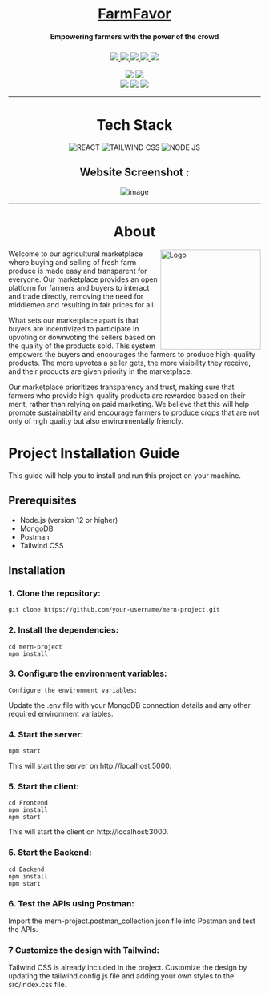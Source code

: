 <div align="center">
    <h1>
        <a href="https://www.triumphmayflowerclub.com/">FarmFavor</a>
    </h1>
    <h4><b>Empowering farmers with the power of the crowd</b></h4>
    <h3>
        <a href="https://www.github.com/andiemmadavies">
            <img src="https://img.shields.io/badge/maintainer-%40KishorBalgi-yellow">
        </a>
        <a href="https://www.triumphmayflowerclub.com/">
            <img src="https://img.shields.io/website?url=https://farm-favor.vercel.app">
        </a>
        <a href="https://github.com/KishorBalgi/hackverse-4.0">
            <img src="https://img.shields.io/badge/launched-april%202023-teal">
        </a>
        <a href="https://www.github.com/Stack-in-a-box/triumphmayflowerclub.com/releases/latest">
            <img src="https://img.shields.io/github/v/release/Stack-in-a-box/triumphmayflowerclub.com?color=blueviolet&label=version">
        </a>
        <a href="#copyright">
            <img src="https://img.shields.io/badge/licence-%C2%A9-crimson">
        </a>
    </h3>
  

<img src="https://forthebadge.com/images/badges/built-by-developers.svg"/>
<img src="https://forthebadge.com/images/badges/uses-js.svg"/>
<br>
<img src="https://forthebadge.com/images/badges/made-with-javascript.svg"/>
<img src="https://forthebadge.com/images/badges/powered-by-responsibility.svg"/>
<img src="https://forthebadge.com/images/badges/built-with-love.svg"/>

<p>
    <hr>
    
# Tech Stack

![REACT](https://img.shields.io/badge/React-20232A?style=for-the-badge&logo=react&logoColor=61DAFB)
![TAILWIND CSS](https://img.shields.io/badge/Tailwind_CSS-38B2AC?style=for-the-badge&logo=tailwind-css&logoColor=white)
![NODE JS](https://img.shields.io/badge/Node.js-43853D?style=for-the-badge&logo=node.js&logoColor=white)

</div>

<div align="center">

## Website Screenshot :
![image](https://user-images.githubusercontent.com/84305637/232279055-38d033b2-5e9b-4eb7-bad7-f96bc8acc762.png)

</div>
<hr>


<h1 align="center"> About </h1>
<img src="https://user-images.githubusercontent.com/84305637/232262879-e1a8823f-d30b-4200-8f47-1e9dec628461.png" alt="Logo" height="200px" align="right">
Welcome to our agricultural marketplace where buying and selling of fresh farm produce is made easy and transparent for everyone. Our marketplace provides an open platform for farmers and buyers to interact and trade directly, removing the need for middlemen and resulting in fair prices for all.

What sets our marketplace apart is that buyers are incentivized to participate in upvoting or downvoting the sellers based on the quality of the products sold. This system empowers the buyers and encourages the farmers to produce high-quality products. The more upvotes a seller gets, the more visibility they receive, and their products are given priority in the marketplace.

Our marketplace prioritizes transparency and trust, making sure that farmers who provide high-quality products are rewarded based on their merit, rather than relying on paid marketing. We believe that this will help promote sustainability and encourage farmers to produce crops that are not only of high quality but also environmentally friendly.

# Project Installation Guide

This guide will help you to install and run this project on your machine.

## Prerequisites

- Node.js (version 12 or higher)
- MongoDB
- Postman
- Tailwind CSS

## Installation

### 1. Clone the repository:
```
git clone https://github.com/your-username/mern-project.git
```

### 2. Install the dependencies:
```
cd mern-project
npm install
```

### 3. Configure the environment variables:
```
Configure the environment variables:
```
Update the .env file with your MongoDB connection details and any other required environment variables.

### 4. Start the server:
```
npm start
```
This will start the server on http://localhost:5000.

### 5. Start the client:
```
cd Frontend
npm install
npm start
```
This will start the client on http://localhost:3000.

### 5. Start the Backend:
```
cd Backend
npm install
npm start
```

### 6. Test the APIs using Postman:
Import the mern-project.postman_collection.json file into Postman and test the APIs.

### 7 Customize the design with Tailwind:
Tailwind CSS is already included in the project. Customize the design by updating the tailwind.config.js file and adding your own styles to the src/index.css file.
